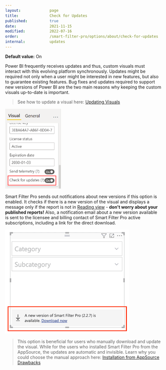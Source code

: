 ```yaml
---
layout:             page
title:              Check for Updates
published:          true
date:               2021-11-15
modified:           2022-07-16
order:              /smart-filter-pro/options/about/check-for-updates
internal:           updates
---
```

**Default value:** On

Power BI frequently receives updates and thus, custom visuals must interact with this evolving platform synchronously. Updates might be required not only when a user might be interested in new features, but also to guarantee existing features. Bug fixes and updates required to support new versions of Power BI are the two main reasons why keeping the custom visuals up-to-date is important.

> See how to update a visual here: [Updating Visuals](../../../get-started/updating.md)

<img src="images/check-for-updates-option.png" width="180">

Smart Filter Pro sends out notifications about new versions if this option is enabled. It checks if there is a new version of the visual and displays a message only if the report is not in [Reading view](https://docs.microsoft.com/en-us/power-bi/consumer/end-user-reading-view#reading-view) - **don't worry about your published reports!** Also, a notification email about a new version available is sent to the licensee and billing contact of Smart Filter Pro active subscriptions, including a link for the direct download. 
 
<img src="images/check-for-updates.png" width="400">

> This option is beneficial for users who manually download and update the visual. While for the users who installed Smart Filter Pro from the AppSource, the updates are automatic and invisible. Learn why you could choose the manual approach here: [Installation from AppSource Drawbacks](../../../get-started/installation.md#from-the-appsource)